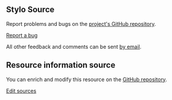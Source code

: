 ## Stylo Source

Report problems and bugs on the [project's GitHub repository](https://github.com/EcrituresNumeriques/stylo/issues).

<a class="btn btn-info" href="https://github.com/EcrituresNumeriques/stylo/issues/new" role="button">Report a bug</a>

All other feedback and comments can be sent [by email](crc.ecrituresnumeriques@gmail.com).

## Resource information source

You can enrich and modify this resource on the [GitHub repository](https://github.com/EcrituresNumeriques/stylo-doc/tree/gh-pages/fr_FR).

<a class="btn btn-info" href="https://github.com/EcrituresNumeriques/stylo-doc/tree/gh-pages/fr_FR" role="button">Edit sources</a>
